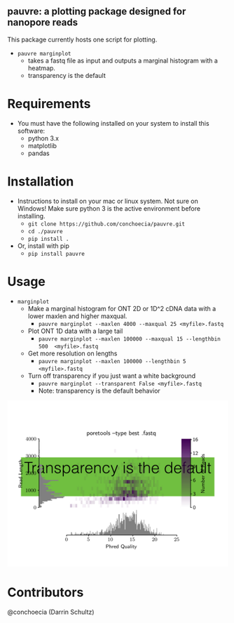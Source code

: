 ## pauvre: a plotting package designed for nanopore reads

This package currently hosts one script for plotting.

- `pauvre marginplot`
  - takes a fastq file as input and outputs a marginal histogram with a heatmap.
  - transparency is the default

# Requirements

- You must have the following installed on your system to install this software:
  - python 3.x
  - matplotlib
  - pandas

# Installation

- Instructions to install on your mac or linux system. Not sure on
  Windows! Make sure python 3 is the active environment before
  installing.
  - `git clone https://github.com/conchoecia/pauvre.git`
  - `cd ./pauvre`
  - `pip install .`
- Or, install with pip
  - `pip install pauvre`

# Usage
- `marginplot`
  - Make a marginal histogram for ONT 2D or 1D^2 cDNA data with a
    lower maxlen and higher maxqual.
    - `pauvre marginplot --maxlen 4000 --maxqual 25 <myfile>.fastq`
  - Plot ONT 1D data with a large tail
    - `pauvre marginplot --maxlen 100000 --maxqual 15 --lengthbin 500  <myfile>.fastq`
  - Get more resolution on lengths
    - `pauvre marginplot --maxlen 100000 --lengthbin 5  <myfile>.fastq`
  - Turn off transparency if you just want a white background
    - `pauvre marginplot --transparent False <myfile>.fastq`
    - Note: transparency is the default behavior

![transparency](files/transparency.001.jpeg)



# Contributors

@conchoecia (Darrin Schultz)
